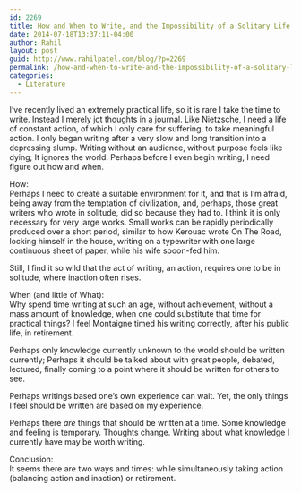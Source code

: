 ```yaml
---
id: 2269
title: How and When to Write, and the Impossibility of a Solitary Life
date: 2014-07-18T13:37:11-04:00
author: Rahil
layout: post
guid: http://www.rahilpatel.com/blog/?p=2269
permalink: /how-and-when-to-write-and-the-impossibility-of-a-solitary-life
categories:
  - Literature
---
```

I&#8217;ve recently lived an extremely practical life, so it is rare I take the time to write. Instead I merely jot thoughts in a journal. Like Nietzsche, I need a life of constant action, of which I only care for suffering, to take meaningful action. I only began writing after a very slow and long transition into a depressing slump. Writing without an audience, without purpose feels like dying; It ignores the world. Perhaps before I even begin writing, I need figure out how and when. 

How:  
Perhaps I need to create a suitable environment for it, and that is I&#8217;m afraid, being away from the temptation of civilization, and, perhaps, those great writers who wrote in solitude, did so because they had to. I think it is only necessary for very large works. Small works can be rapidly periodically produced over a short period, similar to how Kerouac wrote On The Road, locking himself in the house, writing on a typewriter with one large continuous sheet of paper, while his wife spoon-fed him.

Still, I find it so wild that the act of writing, an action, requires one to be in solitude, where inaction often rises.

When (and little of What):  
Why spend time writing at such an age, without achievement, without a mass amount of knowledge, when one could substitute that time for practical things? I feel Montaigne timed his writing correctly, after his public life, in retirement.

Perhaps only knowledge currently unknown to the world should be written currently; Perhaps it should be talked about with great people, debated, lectured, finally coming to a point where it should be written for others to see.

Perhaps writings based one&#8217;s own experience can wait. Yet, the only things I feel should be written are based on my experience.

Perhaps there _are_ things that should be written at a time. Some knowledge and feeling is temporary. Thoughts change. Writing about what knowledge I currently have may be worth writing.

Conclusion:  
It seems there are two ways and times: while simultaneously taking action (balancing action and inaction) or retirement.